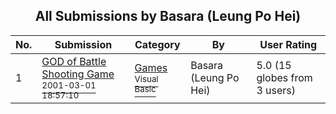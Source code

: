 ﻿<div align="center">

## All Submissions by Basara \(Leung Po Hei\)

</div>

No.  | Submission | Category | By   | User Rating
---- | ---------- | -------- | ---- | -----------
1 | [GOD of Battle Shooting Game<br /><sup>2001-03-01 18:57:10</sup>](https://github.com/Planet-Source-Code/basara-leung-po-hei-god-of-battle-shooting-game__1-21363) | [Games<br /><sup>Visual Basic</sup>](../ByCategory/games__1-38.md) | Basara \(Leung Po Hei\) | 5.0 (15 globes from 3 users)
